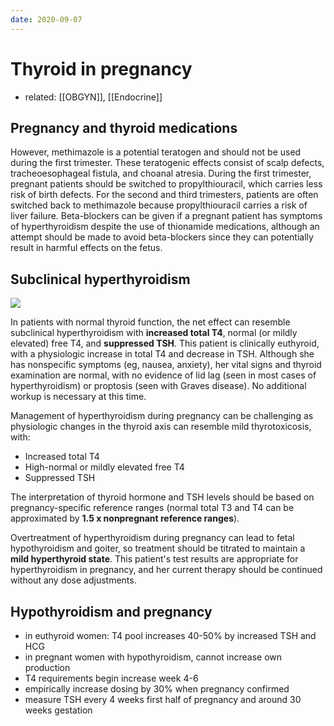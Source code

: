 ```yaml
---
date: 2020-09-07
---
```


# Thyroid in pregnancy

- related: [[OBGYN]], [[Endocrine]]

## Pregnancy and thyroid medications

<!-- pregnancy and thyroid medications -->

However, methimazole is a potential teratogen and should not be used during the first trimester. These teratogenic effects consist of scalp defects, tracheoesophageal fistula, and choanal atresia. During the first trimester, pregnant patients should be switched to propylthiouracil, which carries less risk of birth defects. For the second and third trimesters, patients are often switched back to methimazole because propylthiouracil carries a risk of liver failure. Beta-blockers can be given if a pregnant patient has symptoms of hyperthyroidism despite the use of thionamide medications, although an attempt should be made to avoid beta-blockers since they can potentially result in harmful effects on the fetus.

## Subclinical hyperthyroidism

<!-- subclinical hyperthyroidism pregnancy management -->

![](https://photos.thisispiggy.com/file/wikiFiles/image-20200831075839853.png)

In patients with normal thyroid function, the net effect can resemble subclinical hyperthyroidism with **increased total T4**, normal (or mildly elevated) free T4, and **suppressed TSH**.  This patient is clinically euthyroid, with a physiologic increase in total T4 and decrease in TSH.  Although she has nonspecific symptoms (eg, nausea, anxiety), her vital signs and thyroid examination are normal, with no evidence of lid lag (seen in most cases of hyperthyroidism) or proptosis (seen with Graves disease).  No additional workup is necessary at this time.

Management of hyperthyroidism during pregnancy can be challenging as physiologic changes in the thyroid axis can resemble mild thyrotoxicosis, with:

- Increased total T4
- High-normal or mildly elevated free T4
- Suppressed TSH

The interpretation of thyroid hormone and TSH levels should be based on pregnancy-specific reference ranges (normal total T3 and T4 can be approximated by **1.5 x nonpregnant reference ranges**).

Overtreatment of hyperthyroidism during pregnancy can lead to fetal hypothyroidism and goiter, so treatment should be titrated to maintain a **mild hyperthyroid state**.  This patient's test results are appropriate for hyperthyroidism in pregnancy, and her current therapy should be continued without any dose adjustments.

## Hypothyroidism and pregnancy

- in euthyroid women: T4 pool increases 40-50% by increased TSH and HCG
- in pregnant women with hypothyroidism, cannot increase own production
- T4 requirements begin increase week 4-6
- empirically increase dosing by 30% when pregnancy confirmed
- measure TSH every 4 weeks first half of pregnancy and around 30 weeks gestation
